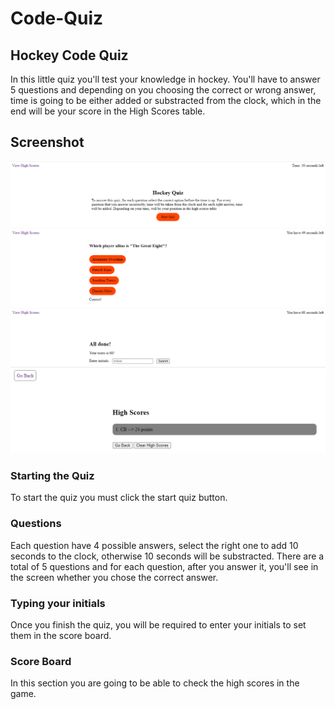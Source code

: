 # Code-Quiz

## Hockey Code Quiz
In this little quiz you'll test  your knowledge in hockey. You'll have to answer 5 questions and depending on you choosing the correct or wrong answer, time is going to be either added or substracted from the clock, which in the end will be your score in the High Scores table.

## Screenshot
![alt text](./Assets/QuizPart1.png)
![alt text](./Assets/QuizPart2.png)
![alt text](./Assets/QuizPart3.png)
![alt text](./Assets/QuizPart4.png)

### Starting the Quiz
To start the quiz you must click the start quiz button.

### Questions
Each question have 4 possible answers, select the right one to add 10 seconds to the clock, otherwise 10 seconds will be substracted. There are a total of 5 questions and for each question, after you answer it, you'll see in the screen whether you chose the correct answer.

### Typing your initials
Once you finish the quiz, you will be required to enter your initials to set them in the score board.

### Score Board
In this section you are going to be able to check the high scores in the game.